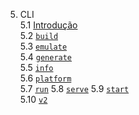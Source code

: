 5. CLI  
5.1 [Introdução](./5a-intro.md)  
5.2 [`build`](./5b-build.md)  
5.3 [`emulate`](./5c-emulate.md)  
5.4 [`generate`](./5d-generate.md)   
5.5 [`info`](./5e-info.md)  
5.6 [`platform`](./5f-platform.md)  
5.7 [`run`](./5g-run.md)
5.8 [`serve`](./5h-serve.md)
5.9 [`start`](./5i-start.md)  
5.10 [`v2`](./5j-v2.md)  
